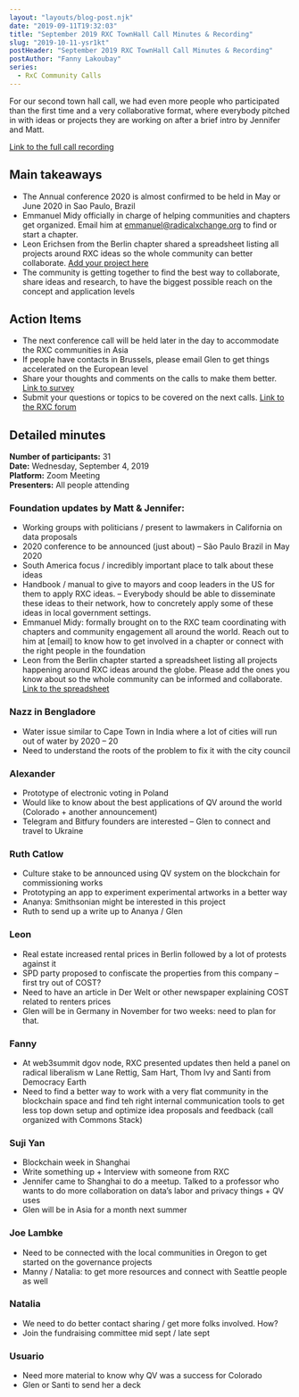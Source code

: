 ```yaml
---
layout: "layouts/blog-post.njk"
date: "2019-09-11T19:32:03"
title: "September 2019 RXC TownHall Call Minutes & Recording"
slug: "2019-10-11-ysr1kt"
postHeader: "September 2019 RXC TownHall Call Minutes & Recording"
postAuthor: "Fanny Lakoubay"
series:
  - RxC Community Calls
---
```


For our second town hall call, we had even more people who participated than the first time and a very collaborative format, where everybody pitched in with ideas or projects they are working on after a brief intro by Jennifer and Matt.

[Link to the full call recording](https://zoom.us/recording/share/zQVhtJxY8AvLi57pV_K7Rr6ZPCwc391wda0iVvuS-kCwIumekTziMw)

## Main takeaways

- The Annual conference 2020 is almost confirmed to be held in May or June 2020 in Sao Paulo, Brazil
- Emmanuel Midy officially in charge of helping communities and chapters get organized. Email him at [emmanuel@radicalxchange.org](mailto:emmanuel@radicalxchange.org) to find or start a chapter.
- Leon Erichsen from the Berlin chapter shared a spreadsheet listing all projects around RXC ideas so the whole community can better collaborate. [Add your project here](https://docs.google.com/spreadsheets/d/1WCw-wFetf0GpqN7auvbyRL5JTseMUgp0W32cPPn6_2A/edit?ts=5d8cd514#gid=0)
- The community is getting together to find the best way to collaborate, share ideas and research, to have the biggest possible reach on the concept and application levels

## Action Items

- The next conference call will be held later in the day to accommodate the RXC communities in Asia
- If people have contacts in Brussels, please email Glen to get things accelerated on the European level
- Share your thoughts and comments on the calls to make them better. [Link to survey](https://forms.gle/i5iVB1s3TeNuVSVu8)
- Submit your questions or topics to be covered on the next calls. [Link to the RXC forum](https://forum.radicalxchange.org/t/submit-your-questions-to-the-next-town-hall-call/206)

## Detailed minutes

**Number of participants:** 31  
**Date:** Wednesday, September 4, 2019  
**Platform:** Zoom Meeting  
**Presenters:** All people attending

### Foundation updates by Matt & Jennifer:

- Working groups with politicians / present to lawmakers in California on data proposals
- 2020 conference to be announced (just about) – São Paulo Brazil in May 2020
- South America focus / incredibly important place to talk about these ideas
- Handbook / manual to give to mayors and coop leaders in the US for them to apply RXC ideas. – Everybody should be able to disseminate these ideas to their network, how to concretely apply some of these ideas in local government settings.
- Emmanuel Midy: formally brought on to the RXC team coordinating with chapters and community engagement all around the world. Reach out to him at \[email\] to know how to get involved in a chapter or connect with the right people in the foundation
- Leon from the Berlin chapter started a spreadsheet listing all projects happening around RXC ideas around the globe. Please add the ones you know about so the whole community can be informed and collaborate. [Link to the spreadsheet](https://docs.google.com/spreadsheets/d/1WCw-wFetf0GpqN7auvbyRL5JTseMUgp0W32cPPn6_2A/edit?ts=5d8cd514#gid=0)

### Nazz in Bengladore

- Water issue similar to Cape Town in India where a lot of cities will run out of water by 2020 – 20
- Need to understand the roots of the problem to fix it with the city council

### Alexander

- Prototype of electronic voting in Poland
- Would like to know about the best applications of QV around the world (Colorado + another announcement)
- Telegram and Bitfury founders are interested – Glen to connect and travel to Ukraine

### Ruth Catlow

- Culture stake to be announced using QV system on the blockchain for commissioning works
- Prototyping an app to experiment experimental artworks in a better way
- Ananya: Smithsonian might be interested in this project
- Ruth to send up a write up to Ananya / Glen

### Leon

- Real estate increased rental prices in Berlin followed by a lot of protests against it
- SPD party proposed to confiscate the properties from this company – first try out of COST?
- Need to have an article in Der Welt or other newspaper explaining COST related to renters prices
- Glen will be in Germany in November for two weeks: need to plan for that.

### Fanny

- At web3summit dgov node, RXC presented updates then held a panel on radical liberalism w Lane Rettig, Sam Hart, Thom Ivy and Santi from Democracy Earth
- Need to find a better way to work with a very flat community in the blockchain space and find teh right internal communication tools to get less top down setup and optimize idea proposals and feedback (call organized with Commons Stack)

### Suji Yan

- Blockchain week in Shanghai
- Write something up + Interview with someone from RXC
- Jennifer came to Shanghai to do a meetup. Talked to a professor who wants to do more collaboration on data’s labor and privacy things + QV uses
- Glen will be in Asia for a month next summer

### Joe Lambke

- Need to be connected with the local communities in Oregon to get started on the governance projects
- Manny / Natalia: to get more resources and connect with Seattle people as well

### Natalia

- We need to do better contact sharing / get more folks involved. How?
- Join the fundraising committee mid sept / late sept

### Usuario

- Need more material to know why QV was a success for Colorado
- Glen or Santi to send her a deck
